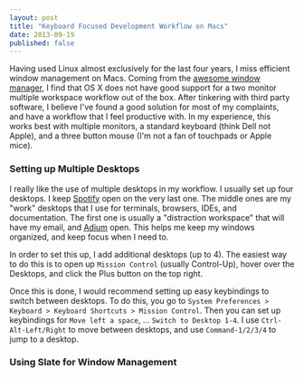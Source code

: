 ```yaml
---
layout: post
title: "Keyboard Focused Development Workflow on Macs"
date: 2013-09-19
published: false
---
```


Having used Linux almost exclusively for the last four years, I miss efficient window management on Macs. Coming from the [awesome window manager](http://awesome.naquadah.org/), I find that OS X does not have good support for a two monitor multiple workspace workflow out of the box. After tinkering with third party software, I believe I've found a good solution for most of my complaints, and have a workflow that I feel productive with. In my experience, this works best with multiple monitors, a standard keyboard (think Dell not Apple), and a three button mouse (I'm not a fan of touchpads or Apple mice).

### Setting up Multiple Desktops

I really like the use of multiple desktops in my workflow. I usually set up four desktops. I keep [Spotify](http://spotify.com) open on the very last one. The middle ones are my "work" desktops that I use for terminals, browsers, IDEs, and documentation. The first one is usually a "distraction workspace" that will have my email, and [Adium](http://adium.com) open. This helps me keep my windows organized, and keep focus when I need to.

In order to set this up, I add additional desktops (up to 4). The easiest way to do this is to open up `Mission Control` (usually Control-Up), hover over the Desktops, and click the Plus button on the top right.

Once this is done, I would recommend setting up easy keybindings to switch between desktops. To do this, you go to `System Preferences > Keyboard > Keyboard Shortcuts > Mission Control`. Then you can set up keybindings for `Move left a space`, ... `Switch to Desktop 1-4`. I use `Ctrl-Alt-Left/Right` to move between desktops, and use `Command-1/2/3/4` to jump to a desktop.

### Using Slate for Window Management
